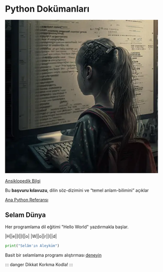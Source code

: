 # Python Dokümanları

![Document reading](./img/language_doc.webp)

[Ansiklopedik Bilgi](https://tr.wikipedia.org/wiki/Python)

Bu **başvuru kılavuzu**, dilin söz-dizimini ve “temel anlam-bilimini” açıklar

[Ana Python Referansı](https://docs.python.org/3/reference/index.html)

## Selam Dünya

Her programlama dil eğitimi "Hello World" yazdırmakla başlar.

 |H||e||l||l||o| |W||o||r||l||d|
 
```python
print("Selâm'ın Aleyküm")
```

Basit bir selamlama programı alıştırması [deneyin](https://replit.com/@kaanna/Selam-isim)

::: danger Dikkat
Korkma Kodla!
:::

